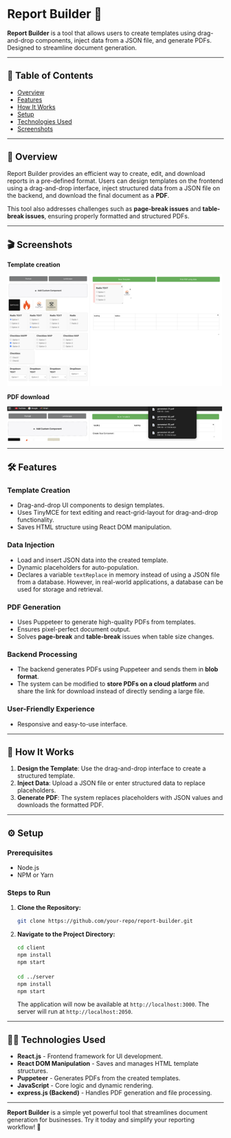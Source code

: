 # **Report Builder** 📄

**Report Builder** is a tool that allows users to create templates using drag-and-drop components, inject data from a JSON file, and generate PDFs. Designed to streamline document generation.

---

## 📑 **Table of Contents**

- [Overview](#overview)
- [Features](#features)
- [How It Works](#how-it-works)
- [Setup](#setup)
- [Technologies Used](#technologies-used)
- [Screenshots](#screenshots)

---

## 🚀 **Overview**

Report Builder provides an efficient way to create, edit, and download reports in a pre-defined format. Users can design templates on the frontend using a drag-and-drop interface, inject structured data from a JSON file on the backend, and download the final document as a **PDF**.

This tool also addresses challenges such as **page-break issues** and **table-break issues**, ensuring properly formatted and structured PDFs.

---

## 🎬 **Screenshots**

**Template creation**

<img src="https://raw.githubusercontent.com/chandrika1645/FormBuilder/main/assets/template-creation.png" width="500">

**PDF download**

<img src="https://raw.githubusercontent.com/chandrika1645/FormBuilder/main/assets/pdf-download.png" width="500">

---

## 🛠️ **Features**

### **Template Creation**
- Drag-and-drop UI components to design templates.
- Uses TinyMCE for text editing and react-grid-layout for drag-and-drop functionality.
- Saves HTML structure using React DOM manipulation.

### **Data Injection**
- Load and insert JSON data into the created template.
- Dynamic placeholders for auto-population.
- Declares a variable `textReplace` in memory instead of using a JSON file from a database. However, in real-world applications, a database can be used for storage and retrieval.

### **PDF Generation**
- Uses Puppeteer to generate high-quality PDFs from templates.
- Ensures pixel-perfect document output.
- Solves **page-break** and **table-break** issues when table size changes.

### **Backend Processing**
- The backend generates PDFs using Puppeteer and sends them in **blob format**.
- The system can be modified to **store PDFs on a cloud platform** and share the link for download instead of directly sending a large file.

### **User-Friendly Experience**
- Responsive and easy-to-use interface.

---

## 🔄 **How It Works**

1. **Design the Template**: Use the drag-and-drop interface to create a structured template.
2. **Inject Data**: Upload a JSON file or enter structured data to replace placeholders.
3. **Generate PDF**: The system replaces placeholders with JSON values and downloads the formatted PDF.

---

## ⚙️ **Setup**

### **Prerequisites**
- Node.js
- NPM or Yarn

### **Steps to Run**

1. **Clone the Repository:**
   ```bash
   git clone https://github.com/your-repo/report-builder.git
   ```

2. **Navigate to the Project Directory:**
   ```bash
   cd client  
   npm install  
   npm start  

   cd ../server  
   npm install  
   npm start  
   ```
   The application will now be available at `http://localhost:3000`.
   The server will run at `http://localhost:2050`.

---

## 🧑‍💻 **Technologies Used**

- **React.js** - Frontend framework for UI development.
- **React DOM Manipulation** - Saves and manages HTML template structures.
- **Puppeteer** - Generates PDFs from the created templates.
- **JavaScript** - Core logic and dynamic rendering.
- **express.js (Backend)** - Handles PDF generation and file processing.

---

**Report Builder** is a simple yet powerful tool that streamlines document generation for businesses. Try it today and simplify your reporting workflow! 🚀
